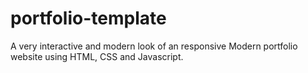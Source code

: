 # portfolio-template
A very interactive and modern look of an responsive Modern portfolio website using HTML, CSS and Javascript.